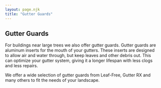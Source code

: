 ```yaml
---
layout: page.njk
title: "Gutter Guards"
---
```


## Gutter Guards

For buildings near large trees we also offer gutter guards. Gutter guards are aluminum inserts for the mouth of your gutters. These inserts are designed to allow air and water through, but keep leaves and other debris out. This can optimize your gutter system, giving it a longer lifespan with less clogs and less repairs.

We offer a wide selection of gutter guards from Leaf-Free, Gutter RX and many others to fit the needs of your landscape.
